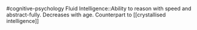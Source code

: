 #cognitive-psychology 
Fluid Intelligence::Ability to reason with speed and abstract-fully. Decreases with age. Counterpart to [[crystallised intelligence]]
<!--SR:!2024-04-13,4,230-->